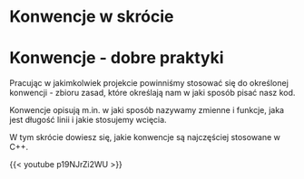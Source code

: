 # Konwencje w skrócie


# Konwencje - dobre praktyki

Pracując w jakimkolwiek projekcie powinniśmy stosować się do określonej konwencji - zbioru zasad, które określają nam w jaki sposób pisać nasz kod.

Konwencje opisują m.in. w jaki sposób nazywamy zmienne i funkcje, jaka jest długość linii i jakie stosujemy wcięcia.

W tym skrócie dowiesz się, jakie konwencje są najczęściej stosowane w C++.

{{< youtube p19NJrZi2WU >}}

